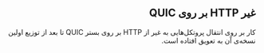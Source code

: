 <div dir="rtl">

## غیر HTTP بر روی QUIC

کار بر روی انتقال پروتکل‌هایی به غیر از HTTP بر روی بستر QUIC تا بعد از توزیع اولین نسخه‌ی ‌آن به تعویق افتاده است.
</div>
